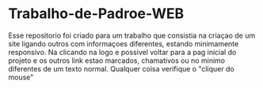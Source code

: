 # Trabalho-de-Padroe-WEB
Esse repositorio foi criado para um trabalho que consistia na criaçao de um site ligando outros com informaçoes diferentes, estando minimamente responsivo.
Na clicando na logo e possivel voltar para a pag inicial do projeto e os outros link estao marcados, chamativos ou no minimo diferentes de um texto normal.
Qualquer coisa verifique o "cliquer do mouse"
